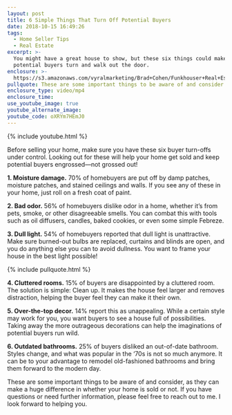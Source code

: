 ```yaml
---
layout: post
title: 6 Simple Things That Turn Off Potential Buyers
date: 2018-10-15 16:49:26
tags:
  - Home Seller Tips
  - Real Estate
excerpt: >-
  You might have a great house to show, but these six things could make
  potential buyers turn and walk out the door.
enclosure: >-
  https://s3.amazonaws.com/vyralmarketing/Brad+Cohen/Funkhouser+Real+Estate+Group-+6+Turn-Offs+for+Potential+Buyers.mp4
pullquote: These are some important things to be aware of and consider.
enclosure_type: video/mp4
enclosure_time:
use_youtube_image: true
youtube_alternate_image:
youtube_code: oXRYm7HEmJ0
---
```


{% include youtube.html %}

Before selling your home, make sure you have these six buyer turn-offs under control. Looking out for these will help your home get sold and keep potential buyers engrossed—not grossed out!

**1. Moisture damage.** 70% of homebuyers are put off by damp patches, moisture patches, and stained ceilings and walls. If you see any of these in your home, just roll on a fresh coat of paint.

**2. Bad odor.** 56% of homebuyers dislike odor in a home, whether it’s from pets, smoke, or other disagreeable smells. You can combat this with tools such as oil diffusers, candles, baked cookies, or even some simple Febreze.

**3. Dull light.** 54% of homebuyers reported that dull light is unattractive. Make sure burned-out bulbs are replaced, curtains and blinds are open, and you do anything else you can to avoid dullness. You want to frame your house in the best light possible!

{% include pullquote.html %}

**4. Cluttered rooms.** 15% of buyers are disappointed by a cluttered room. The solution is simple: Clean up. It makes the house feel larger and removes distraction, helping the buyer feel they can make it their own.

**5. Over-the-top decor.** 14% report this as unappealing. While a certain style may work for you, you want buyers to see a house full of possibilities. Taking away the more outrageous decorations can help the imaginations of potential buyers run wild.

**6. Outdated bathrooms.** 25% of buyers disliked an out-of-date bathroom. Styles change, and what was popular in the ‘70s is not so much anymore. It can be to your advantage to remodel old-fashioned bathrooms and bring them forward to the modern day.

These are some important things to be aware of and consider, as they can make a huge difference in whether your home is sold or not. If you have questions or need further information, please feel free to reach out to me. I look forward to helping you.

&nbsp;